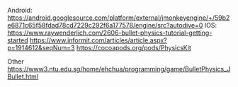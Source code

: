 Android:
https://android.googlesource.com/platform/external/jmonkeyengine/+/59b2e6871c65f58fdad78cd7229c292f6a177578/engine/src?autodive=0
IOS:
https://www.raywenderlich.com/2606-bullet-physics-tutorial-getting-started
https://www.informit.com/articles/article.aspx?p=1914612&seqNum=3
https://cocoapods.org/pods/PhysicsKit


Other
https://www3.ntu.edu.sg/home/ehchua/programming/game/BulletPhysics_JBullet.html
